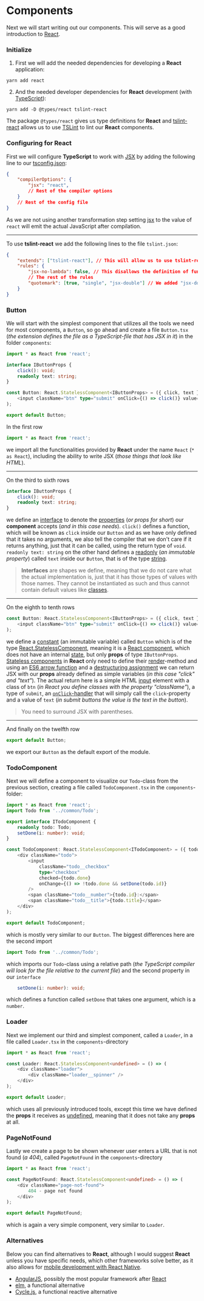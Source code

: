 # Components

Next we will start writing out our components. This will serve as a good introduction to [React](https://facebook.github.io/react/).

### Initialize

1. First we will add the needed dependencies for developing a **React** application:
```
yarn add react
```
2. And the needed developer dependencies for **React** development (with [TypeScript](https://www.typescriptlang.org/)):
```
yarn add -D @types/react tslint-react
```
The package `@types/react` gives us type definitions for **React** and [tslint-react](https://github.com/palantir/tslint-react) allows us to use [TSLint](https://palantir.github.io/tslint/) to lint our **React** components.

### Configuring for React

First we will configure **TypeScript** to work with [JSX](https://facebook.github.io/react/docs/jsx-in-depth.html) by adding the following line to our [tsconfig.json](https://www.typescriptlang.org/docs/handbook/tsconfig-json.html):
```json
{
    "compilerOptions": {
        "jsx": "react",
        // Rest of the compiler options
    }
    // Rest of the config file
}
```
As we are not using another transformation step setting [jsx](https://www.typescriptlang.org/docs/handbook/jsx.html) to the value of `react` will emit the actual JavaScript after compilation.

---

To use **tslint-react** we add the following lines to the file `tslint.json`:
```json
{
    "extends": ["tslint-react"], // This will allow us to use tslint-react-specific rules
    "rules": {
        "jsx-no-lambda": false, // This disallows the definition of functions inside a React Component's render-function
        // The rest of the rules
        "quotemark": [true, "single", "jsx-double"] // We added "jsx-double" here to denote that in JSX one should use double quotation marks.
    }
}
```

### Button

We will start with the simplest component that utilizes all the tools we need for most components, a `Button`, so go ahead and create a file `Button.tsx` (*the extension defines the file as a TypeScript-file that has JSX in it*) in the folder `components`:

```typescript
import * as React from 'react';

interface IButtonProps {
    click(): void;
    readonly text: string;
}

const Button: React.StatelessComponent<IButtonProps> = ({ click, text }) => (
    <input className="btn" type="submit" onClick={() => click()} value={text} />
);

export default Button;
```

In the first row
```typescript
import * as React from 'react';
```
we import all the functionalities provided by **React** under the name `React` (`* as React`), including the ability to write JSX (*those things that look like HTML*).

---

On the third to sixth rows
```typescript
interface IButtonProps {
    click(): void;
    readonly text: string;
}
```
we define an [interface](https://www.typescriptlang.org/docs/handbook/interfaces.html) to denote the [properties](https://facebook.github.io/react/docs/components-and-props.html) (*or props for short*) our **component** accepts (*and in this case needs*). `click()` defines a function, which will be known as `click` inside our `Button` and as we have only defined that it takes no arguments, we also tell the compiler that we don't care if it returns anything, just that it can be called, using the return type of `void`. `readonly text: string` on the other hand defines a [readonly](https://basarat.gitbooks.io/typescript/docs/types/readonly.html) (*an immutable property*) called `text` inside our `Button`, that is of the type [string](https://www.typescriptlang.org/docs/handbook/basic-types.html).
> **Interfaces** are shapes we define, meaning that we do not care what the actual implementation is, just that it has those types of values with those names. They cannot be instantiated as such and thus cannot contain default values like [classes](https://www.typescriptlang.org/docs/handbook/classes.html).

---

On the eighth to tenth rows
```typescript
const Button: React.StatelessComponent<IButtonProps> = ({ click, text }) => (
    <input className="btn" type="submit" onClick={() => click()} value={text} />
);
```
we define a [constant](https://developer.mozilla.org/en-US/docs/Web/JavaScript/Reference/Statements/const) (an immutable variable) called `Button` which is of the type [React.StatelessComponent<IButtonProps>](https://hackernoon.com/react-stateless-functional-components-nine-wins-you-might-have-overlooked-997b0d933dbc), meaning it is a [React component](https://facebook.github.io/react/docs/react-component.html), which does not have an internal [state](https://facebook.github.io/react-native/docs/state.html), but only **props** of type `IButtonProps`. [Stateless components](https://hackernoon.com/react-stateless-functional-components-nine-wins-you-might-have-overlooked-997b0d933dbc) in **React** only need to define their [render](https://facebook.github.io/react/docs/react-api.html)-method and using an [ES6 arrow function](https://developer.mozilla.org/en/docs/Web/JavaScript/Reference/Functions/Arrow_functions) and a [destructuring assignment](https://developer.mozilla.org/en/docs/Web/JavaScript/Reference/Operators/Destructuring_assignment) we can return JSX with our **props** already defined as simple variables (*in this case "click" and "text"*). The actual return here is a simple HTML [input](https://facebook.github.io/react/docs/forms.html) element with a class of `btn` (*in React you define classes with the property "className"*), a type of `submit`, an [`onClick`-handler](https://facebook.github.io/react/docs/handling-events.html) that will simply call the `click`-property and a value of `text` (*in submit buttons the value is the text in the button*).
> You need to surround JSX with parentheses.

---

And finally on the twelfth row
```typescript
export default Button;
```
we export our `Button` as the default export of the module.

### TodoComponent

Next we will define a component to visualize our `Todo`-class from the previous section, creating a file called `TodoComponent.tsx` in the `components`-folder:
```typescript
import * as React from 'react';
import Todo from '../common/Todo';

export interface ITodoComponent {
    readonly todo: Todo;
    setDone(i: number): void;
}

const TodoComponent: React.StatelessComponent<ITodoComponent> = ({ todo, setDone }) => (
    <div className="todo">
        <input
            className="todo__checkbox"
            type="checkbox"
            checked={todo.done}
            onChange={() => !todo.done && setDone(todo.id)}
        />
        <span className="todo__number">{todo.id}:</span>
        <span className="todo__title">{todo.title}</span>
    </div>
);

export default TodoComponent;
```
which is mostly very similar to our `Button`. The biggest differences here are the second import
```typescript
import Todo from '../common/Todo';
```
which imports our `Todo`-class using a relative path (*the TypeScript compiler will look for the file relative to the current file*) and the second property in our `interface`
```typescript
    setDone(i: number): void;
```
which defines a function called `setDone` that takes one argument, which is a `number`.

### Loader

Next we implement our third and simplest component, called a `Loader`, in a file called `Loader.tsx` in the `components`-directory
```typescript
import * as React from 'react';

const Loader: React.StatelessComponent<undefined> = () => (
    <div className="loader">
        <div className="loader__spinner" />
    </div>
);

export default Loader;
```
which uses all previously introduced tools, except this time we have defined the **props** it receives as [undefined](https://www.typescriptlang.org/docs/handbook/release-notes/typescript-2-0.html), meaning that it does not take any **props** at all.

### PageNotFound

Lastly we create a page to be shown whenever user enters a URL that is not found (*a 404*), called `PageNotFound` in the `components`-directory
```typescript
import * as React from 'react';

const PageNotFound: React.StatelessComponent<undefined> = () => (
    <div className="page-not-found">
        404 - page not found
    </div>
);

export default PageNotFound;
```
which is again a very simple component, very similar to `Loader`.

### Alternatives

Below you can find alternatives to **React**, although I would suggest **React** unless you have specific needs, which other frameworks solve better, as it also allows for [mobile development with React Native](https://facebook.github.io/react-native/).
- [AngularJS](https://angularjs.org/), possibly the most popular framework after [React](https://facebook.github.io/react/)
- [elm](http://elm-lang.org/), a functional alternative
- [Cycle.js](https://cycle.js.org/), a functional reactive alternative

